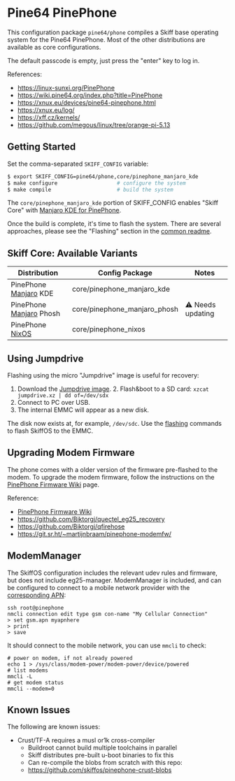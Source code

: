 # Pine64 PinePhone

This configuration package `pine64/phone` compiles a Skiff base operating system
for the Pine64 PinePhone. Most of the other distributions are available as core
configurations.

The default passcode is empty, just press the "enter" key to log in.

References: 

 - https://linux-sunxi.org/PinePhone
 - https://wiki.pine64.org/index.php?title=PinePhone 
 - https://xnux.eu/devices/pine64-pinephone.html
 - https://xnux.eu/log/
 - https://xff.cz/kernels/
 - https://github.com/megous/linux/tree/orange-pi-5.13

## Getting Started

Set the comma-separated `SKIFF_CONFIG` variable:

```sh
$ export SKIFF_CONFIG=pine64/phone,core/pinephone_manjaro_kde
$ make configure                   # configure the system
$ make compile                     # build the system
```

The `core/pinephone_manjaro_kde` portion of SKIFF_CONFIG enables "Skiff Core"
with [Manjaro KDE for PinePhone].

Once the build is complete, it's time to flash the system. There are several
approaches, please see the "Flashing" section in the [common readme].

[common readme]: ../
[Manjaro KDE for PinePhone]: https://osdn.net/projects/manjaro-arm/storage/pinephone/plasma-mobile/dev/210102/

## Skiff Core: Available Variants

| **Distribution**          | **Config Package**           | **Notes**        |
|---------------------------|------------------------------|------------------|
| PinePhone [Manjaro] KDE   | core/pinephone_manjaro_kde   |                  |
| PinePhone [Manjaro] Phosh | core/pinephone_manjaro_phosh | ⚠ Needs updating |
| PinePhone [NixOS]         | core/pinephone_nixos         |                  |

[Manjaro]: https://manjaro.org/
[NixOS]: https://github.com/NixOS/nixpkgs/

## Using Jumpdrive

Flashing using the micro "Jumpdrive" image is useful for recovery:

 1. Download the [Jumpdrive image]. 2. Flash&boot to a SD card: `xzcat jumpdrive.xz | dd of=/dev/sdx`
 3. Connect to PC over USB.
 4. The internal EMMC will appear as a new disk.

The disk now exists at, for example, `/dev/sdc`. Use the [flashing](../)
commands to flash SkiffOS to the EMMC.

[Jumpdrive image]: https://github.com/dremurrs-embedded/Jumpdrive/releases

## Upgrading Modem Firmware

The phone comes with a older version of the firmware pre-flashed to the modem.
To upgrade the modem firmware, follow the instructions on the [PinePhone
Firmware Wiki] page.

Reference:

 - [PinePhone Firmware Wiki]
 - https://github.com/Biktorgj/quectel_eg25_recovery
 - https://github.com/Biktorgj/qfirehose
 - https://git.sr.ht/~martijnbraam/pinephone-modemfw/

[PinePhone Firmware Wiki]: https://wiki.pine64.org/wiki/PineModems#Firmware_Recovery

## ModemManager

The SkiffOS configuration includes the relevant udev rules and firmware, but
does not include eg25-manager. ModemManager is included, and can be configured
to connect to a mobile network provider with the [corresponding APN]:

[corresponding APN]: https://wiki.pine64.org/wiki/PinePhone_APN_Settings

```
ssh root@pinephone
nmcli connection edit type gsm con-name "My Cellular Connection"
> set gsm.apn myapnhere
> print
> save
```

It should connect to the mobile network, you can use `mmcli` to check:

```
# power on modem, if not already powered
echo 1 > /sys/class/modem-power/modem-power/device/powered
# list modems
mmcli -L
# get modem status
mmcli --modem=0
```

## Known Issues

The following are known issues:

 - Crust/TF-A requires a musl or1k cross-compiler
   - Buildroot cannot build multiple toolchains in parallel
   - Skiff distributes pre-built u-boot binaries to fix this
   - Can re-compile the blobs from scratch with this repo:
   - https://github.com/skiffos/pinephone-crust-blobs
